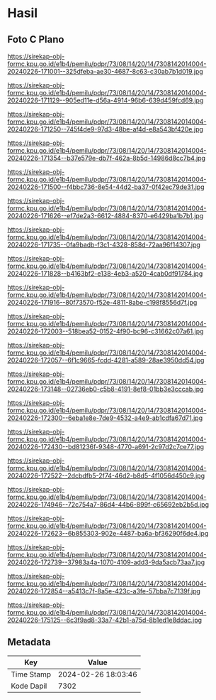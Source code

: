 # Hasil

## Foto C Plano

https://sirekap-obj-formc.kpu.go.id/e1b4/pemilu/pdpr/73/08/14/20/14/7308142014004-20240226-171001--325dfeba-ae30-4687-8c63-c30ab7b1d019.jpg

https://sirekap-obj-formc.kpu.go.id/e1b4/pemilu/pdpr/73/08/14/20/14/7308142014004-20240226-171129--905ed11e-d56a-4914-96b6-639d459fcd69.jpg

https://sirekap-obj-formc.kpu.go.id/e1b4/pemilu/pdpr/73/08/14/20/14/7308142014004-20240226-171250--745f4de9-97d3-48be-af4d-e8a543bf420e.jpg

https://sirekap-obj-formc.kpu.go.id/e1b4/pemilu/pdpr/73/08/14/20/14/7308142014004-20240226-171354--b37e579e-db7f-462a-8b5d-14986d8cc7b4.jpg

https://sirekap-obj-formc.kpu.go.id/e1b4/pemilu/pdpr/73/08/14/20/14/7308142014004-20240226-171500--f4bbc736-8e54-44d2-ba37-0f42ec79de31.jpg

https://sirekap-obj-formc.kpu.go.id/e1b4/pemilu/pdpr/73/08/14/20/14/7308142014004-20240226-171626--ef7de2a3-6612-4884-8370-e6429ba1b7b1.jpg

https://sirekap-obj-formc.kpu.go.id/e1b4/pemilu/pdpr/73/08/14/20/14/7308142014004-20240226-171735--0fa9badb-f3c1-4328-858d-72aa96f14307.jpg

https://sirekap-obj-formc.kpu.go.id/e1b4/pemilu/pdpr/73/08/14/20/14/7308142014004-20240226-171828--b4163bf2-e138-4eb3-a520-4cab0df91784.jpg

https://sirekap-obj-formc.kpu.go.id/e1b4/pemilu/pdpr/73/08/14/20/14/7308142014004-20240226-171916--80f73570-f52e-4811-8abe-c198f8556d7f.jpg

https://sirekap-obj-formc.kpu.go.id/e1b4/pemilu/pdpr/73/08/14/20/14/7308142014004-20240226-172003--518bea52-0152-4f90-bc96-c31662c07a61.jpg

https://sirekap-obj-formc.kpu.go.id/e1b4/pemilu/pdpr/73/08/14/20/14/7308142014004-20240226-172057--6f1c9665-fcdd-4281-a589-28ae3950dd54.jpg

https://sirekap-obj-formc.kpu.go.id/e1b4/pemilu/pdpr/73/08/14/20/14/7308142014004-20240226-173148--02736eb0-c5b8-4191-8ef8-01bb3e3cccab.jpg

https://sirekap-obj-formc.kpu.go.id/e1b4/pemilu/pdpr/73/08/14/20/14/7308142014004-20240226-172300--6eba1e8e-7de9-4532-a4e9-ab1cdfa67d71.jpg

https://sirekap-obj-formc.kpu.go.id/e1b4/pemilu/pdpr/73/08/14/20/14/7308142014004-20240226-172430--bd81236f-9348-4770-a691-2c97d2c7ce77.jpg

https://sirekap-obj-formc.kpu.go.id/e1b4/pemilu/pdpr/73/08/14/20/14/7308142014004-20240226-172522--2dcbdfb5-2f74-46d2-b8d5-4f1056d450c9.jpg

https://sirekap-obj-formc.kpu.go.id/e1b4/pemilu/pdpr/73/08/14/20/14/7308142014004-20240226-174946--72c754a7-86d4-44b6-899f-c65692eb2b5d.jpg

https://sirekap-obj-formc.kpu.go.id/e1b4/pemilu/pdpr/73/08/14/20/14/7308142014004-20240226-172623--6b855303-902e-4487-ba6a-bf36290f6de4.jpg

https://sirekap-obj-formc.kpu.go.id/e1b4/pemilu/pdpr/73/08/14/20/14/7308142014004-20240226-172739--37983a4a-1070-4109-add3-9da5acb73aa7.jpg

https://sirekap-obj-formc.kpu.go.id/e1b4/pemilu/pdpr/73/08/14/20/14/7308142014004-20240226-172854--a5413c7f-8a5e-423c-a3fe-57bba7c7139f.jpg

https://sirekap-obj-formc.kpu.go.id/e1b4/pemilu/pdpr/73/08/14/20/14/7308142014004-20240226-175125--6c3f9ad8-33a7-42b1-a75d-8b1ed1e8ddac.jpg


## Metadata

| Key        | Value               |
| ---------- | ------------------- |
| Time Stamp | 2024-02-26 18:03:46 |
| Kode Dapil | 7302                |



